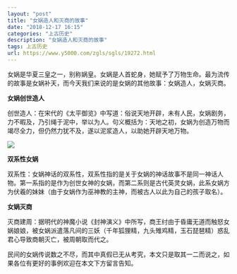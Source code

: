 ```yaml
---
layout: "post"
title: "女娲造人和灭商的故事"
date: "2018-12-17 16:15"
categories: "上古历史"
description: "女娲造人和灭商的故事"
tags: 上古历史
url: https://www.y5000.com/zgls/sgls/19272.html
---
```






女娲是华夏三皇之一，别称娲皇。女娲是人首蛇身，她赋予了万物生命。最为流传的故事是女娲补天，而今天我们来说的是女娲的其他故事：女娲造人，女娲灭商。

**女娲创世造人**

创世造人：在宋代的《太平御览》中写道：俗说天地开辟，未有人民，女娲剧务，力不暇及，乃引绳于泥中，举以为人。句义概括为：天地之初，女娲为创造万物而竭尽全力，但仍然力犹不及，遂以泥浆造人，以助她开辟天地万物。

![](https://img.y5000.com/uploads/allimg/170413/10212a252-0.jpg)

**双系性女娲**

双系性：女娲神话的双系性，双系性指的是关于女娲的神话故事不是同一神话人物。第一系指的是作为创世女神的女娲，而第二系则是古代英灵女娲，此系女娲方为伏羲的妹妹（由于女娲作为巫神教的主神，而被古人以此为自己的孩子取名）。

**女娲灭商**

灭商建周：据明代的神魔小说《封神演义》中所写，商王纣由于昏庸无道而触怒女娲娘娘，被女娲派遣落凡间的三妖（千年狐狸精，九头雉鸡精，玉石琵琶精）惑乱君心导致商朝灭亡，被周朝取而代之。

民间的女娲传说数之不尽，而其中真假已无从考究，本文只是取其一二而说之，如果各位有更好的事例欢迎在本文下方留言告知。

